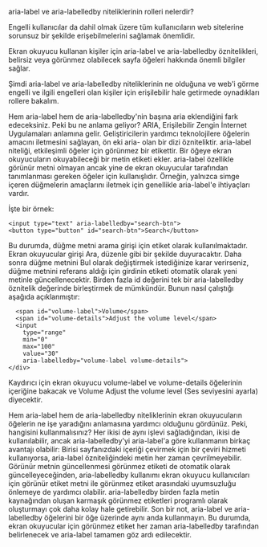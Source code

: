 
aria-label ve aria-labelledby niteliklerinin rolleri nelerdir?

Engelli kullanıcılar da dahil olmak üzere tüm kullanıcıların web sitelerine sorunsuz bir şekilde erişebilmelerini sağlamak önemlidir.

Ekran okuyucu kullanan kişiler için aria-label ve aria-labelledby öznitelikleri, belirsiz veya görünmez olabilecek sayfa öğeleri hakkında önemli bilgiler sağlar.

Şimdi aria-label ve aria-labelledby niteliklerinin ne olduğuna ve web'i görme engelli ve ilgili engelleri olan kişiler için erişilebilir hale getirmede oynadıkları rollere bakalım.

Hem aria-label hem de aria-labelledby'nin başına aria eklendiğini fark edeceksiniz. Peki bu ne anlama geliyor? ARIA, Erişilebilir Zengin İnternet Uygulamaları anlamına gelir. Geliştiricilerin yardımcı teknolojilere öğelerin amacını iletmesini sağlayan, ön eki aria- olan bir dizi özniteliktir. aria-label niteliği, etkileşimli öğeler için görünmez bir etikettir. Bir öğeye ekran okuyucuların okuyabileceği bir metin etiketi ekler.
aria-label özellikle görünür metni olmayan ancak yine de ekran okuyucular tarafından tanımlanması gereken öğeler için kullanışlıdır. Örneğin, yalnızca simge içeren düğmelerin amaçlarını iletmek için genellikle aria-label'e ihtiyaçları vardır.

İşte bir örnek:
```
<input type="text" aria-labelledby="search-btn">
<button type="button" id="search-btn">Search</button>
```
Bu durumda, düğme metni arama girişi için etiket olarak kullanılmaktadır. Ekran okuyucular girişi Ara, düzenle gibi bir şekilde duyuracaktır. Daha sonra düğme metnini Bul olarak değiştirmek istediğinize karar verirseniz, düğme metnini referans aldığı için girdinin etiketi otomatik olarak yeni metinle güncellenecektir. Birden fazla id değerini tek bir aria-labelledby öznitelik değerinde birleştirmek de mümkündür. Bunun nasıl çalıştığı aşağıda açıklanmıştır:
```
  <span id="volume-label">Volume</span>
  <span id="volume-details">Adjust the volume level</span>
  <input
    type="range"
    min="0"
    max="100"
    value="30"
    aria-labelledby="volume-label volume-details">
</div>
```
Kaydırıcı için ekran okuyucu volume-label ve volume-details öğelerinin içeriğine bakacak ve Volume Adjust the volume level (Ses seviyesini ayarla) diyecektir.

Hem aria-label hem de aria-labelledby niteliklerinin ekran okuyucuların öğelerin ne işe yaradığını anlamasına yardımcı olduğunu gördünüz. Peki, hangisini kullanmalısınız? Her ikisi de aynı işlevi sağladığından, ikisi de kullanılabilir, ancak aria-labelledby'yi aria-label'a göre kullanmanın birkaç avantajı olabilir:
Birisi sayfanızdaki içeriği çevirmek için bir çeviri hizmeti kullanıyorsa, aria-label özniteliğindeki metin her zaman çevrilmeyebilir.
Görünür metnin güncellenmesi görünmez etiketi de otomatik olarak güncelleyeceğinden, aria-labelledby kullanımı ekran okuyucu kullanıcıları için görünür etiket metni ile görünmez etiket arasındaki uyumsuzluğu önlemeye de yardımcı olabilir.
aria-labelledby birden fazla metin kaynağından oluşan karmaşık görünmez etiketleri programlı olarak oluşturmayı çok daha kolay hale getirebilir.
Son bir not, aria-label ve aria-labelledby öğelerini bir öğe üzerinde aynı anda kullanmayın. Bu durumda, ekran okuyucular için görünmez etiket her zaman aria-labelledby tarafından belirlenecek ve aria-label tamamen göz ardı edilecektir.